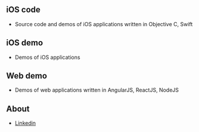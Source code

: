 ## iOS code

* Source code and demos of iOS applications written in Objective C, Swift

## iOS demo

* Demos of iOS applications

## Web demo

* Demos of web applications written in AngularJS, ReactJS, NodeJS

## About
* [Linkedin](https://www.linkedin.com/in/zehuazhang/) 
